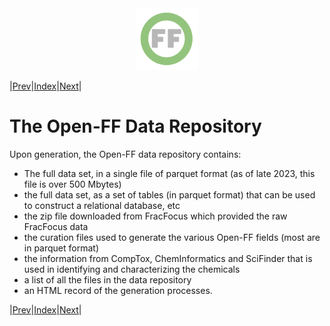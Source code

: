<center> <img src="images/header_logo.png" width="100"/></center>
<!-- this is a test of a comment 
To do:
--->

|[Prev](External_data_in_Open-FF.md)|[Index](Top.md)|[Next](Getting_Open-FF_data.md)|

# The Open-FF Data Repository

Upon generation, the Open-FF data repository contains:
- The full data set, in a single file of parquet format (as of late 2023, this file is over 500 Mbytes)
- the full data set, as a set of tables (in parquet format) that can be used to construct a relational database, etc
- the zip file downloaded from FracFocus which provided the raw FracFocus data
- the curation files used to generate the various Open-FF fields (most are in parquet format)
- the information from CompTox, ChemInformatics and SciFinder that is used in identifying and characterizing the chemicals
- a list of all the files in the data repository
- an HTML record of the generation processes.

|[Prev](External_data_in_Open-FF.md)|[Index](Top.md)|[Next](Getting_Open-FF_data.md)|